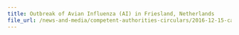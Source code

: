 ```yaml
---
title: Outbreak of Avian Influenza (AI) in Friesland, Netherlands 
file_url: /news-and-media/competent-authorities-circulars/2016-12-15-ca.pdf
---
```

